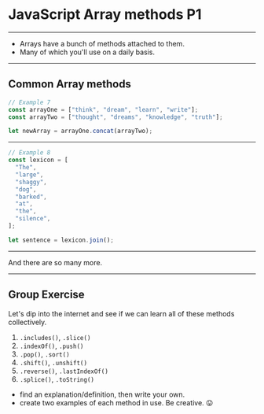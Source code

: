 # JavaScript Array methods P1

---

- Arrays have a bunch of methods attached to them.
- Many of which you'll use on a daily basis.

---

## Common Array methods

```js
// Example 7
const arrayOne = ["think", "dream", "learn", "write"];
const arrayTwo = ["thought", "dreams", "knowledge", "truth"];

let newArray = arrayOne.concat(arrayTwo);
```

---

```js
// Example 8
const lexicon = [
  "The",
  "large",
  "shaggy",
  "dog",
  "barked",
  "at",
  "the",
  "silence",
];

let sentence = lexicon.join();
```

---

And there are so many more.

---

<Timer initialTime={15} />

## Group Exercise

<!-- Split class into breakout rooms of 2 people, and assign them each a pair of methods. -->

Let's dip into the internet and see if we can learn all of these methods collectively.

1. `.includes()`, `.slice()`
2. `.indexOf()`, `.push()`
3. `.pop()`, `.sort()`
4. `.shift()`, `.unshift()`
5. `.reverse()`, `.lastIndexOf()`
6. `.splice()`, `.toString()`

- find an explanation/definition, then write your own.
- create two examples of each method in use. Be creative. 😛
